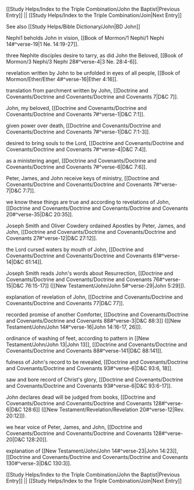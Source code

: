 [[Study Helps/Index to the Triple Combination/John the Baptist|Previous Entry]]  ||  [[Study Helps/Index to the Triple Combination/Join|Next Entry]]

 See also [[Study Helps/Bible Dictionary/John|BD John]]

 Nephi1 beholds John in vision, [[Book of Mormon/1 Nephi/1 Nephi 14#^verse-19|1 Ne. 14:19-27]].

 three Nephite disciples desire to tarry, as did John the Beloved, [[Book of Mormon/3 Nephi/3 Nephi 28#^verse-4|3 Ne. 28:4-6]].

 revelation written by John to be unfolded in eyes of all people, [[Book of Mormon/Ether/Ether 4#^verse-16|Ether 4:16]].

 translation from parchment written by John, [[Doctrine and Covenants/Doctrine and Covenants/Doctrine and Covenants 7|D&C 7]].

 John, my beloved, [[Doctrine and Covenants/Doctrine and Covenants/Doctrine and Covenants 7#^verse-1|D&C 7:1]].

 given power over death, [[Doctrine and Covenants/Doctrine and Covenants/Doctrine and Covenants 7#^verse-1|D&C 7:1-3]].

 desired to bring souls to the Lord, [[Doctrine and Covenants/Doctrine and Covenants/Doctrine and Covenants 7#^verse-4|D&C 7:4]].

 as a ministering angel, [[Doctrine and Covenants/Doctrine and Covenants/Doctrine and Covenants 7#^verse-6|D&C 7:6]].

 Peter, James, and John receive keys of ministry, [[Doctrine and Covenants/Doctrine and Covenants/Doctrine and Covenants 7#^verse-7|D&C 7:7]].

 we know these things are true and according to revelations of John, [[Doctrine and Covenants/Doctrine and Covenants/Doctrine and Covenants 20#^verse-35|D&C 20:35]].

 Joseph Smith and Oliver Cowdery ordained Apostles by Peter, James, and John, [[Doctrine and Covenants/Doctrine and Covenants/Doctrine and Covenants 27#^verse-12|D&C 27:12]].

 the Lord cursed waters by mouth of John, [[Doctrine and Covenants/Doctrine and Covenants/Doctrine and Covenants 61#^verse-14|D&C 61:14]].

 Joseph Smith reads John's words about Resurrection, [[Doctrine and Covenants/Doctrine and Covenants/Doctrine and Covenants 76#^verse-15|D&C 76:15-17]] ([[New Testament/John/John 5#^verse-29|John 5:29]]).

 explanation of revelation of John, [[Doctrine and Covenants/Doctrine and Covenants/Doctrine and Covenants 77|D&C 77]].

 recorded promise of another Comforter, [[Doctrine and Covenants/Doctrine and Covenants/Doctrine and Covenants 88#^verse-3|D&C 88:3]] ([[New Testament/John/John 14#^verse-16|John 14:16-17, 26]]).

 ordinance of washing of feet, according to pattern in [[New Testament/John/John 13|John 13]], [[Doctrine and Covenants/Doctrine and Covenants/Doctrine and Covenants 88#^verse-141|D&C 88:141]].

 fulness of John's record to be revealed, [[Doctrine and Covenants/Doctrine and Covenants/Doctrine and Covenants 93#^verse-6|D&C 93:6, 18]].

 saw and bore record of Christ's glory, [[Doctrine and Covenants/Doctrine and Covenants/Doctrine and Covenants 93#^verse-6|D&C 93:6-17]].

 John declares dead will be judged from books, [[Doctrine and Covenants/Doctrine and Covenants/Doctrine and Covenants 128#^verse-6|D&C 128:6]] ([[New Testament/Revelation/Revelation 20#^verse-12|Rev. 20:12]]).

 we hear voice of Peter, James, and John, [[Doctrine and Covenants/Doctrine and Covenants/Doctrine and Covenants 128#^verse-20|D&C 128:20]].

 explanation of [[New Testament/John/John 14#^verse-23|John 14:23]], [[Doctrine and Covenants/Doctrine and Covenants/Doctrine and Covenants 130#^verse-3|D&C 130:3]].

[[Study Helps/Index to the Triple Combination/John the Baptist|Previous Entry]]  ||  [[Study Helps/Index to the Triple Combination/Join|Next Entry]]